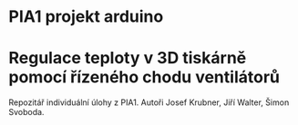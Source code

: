 # PIA1 projekt arduino
# Regulace teploty v 3D tiskárně pomocí řízeného chodu ventilátorů
Repozitář individuální úlohy z PIA1. Autoři Josef Krubner, Jiří Walter, Šimon Svoboda.
